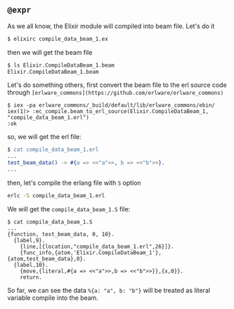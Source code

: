 ## `@expr`

As we all know, the Elixir module will compiled into beam file. Let's do it

```bash
$ elixirc compile_data_beam_1.ex
```

then we will get the beam file

```bash
$ ls Elixir.CompileDataBeam_1.beam
Elixir.CompileDataBeam_1.beam
```

Let's do something others, first convert the beam file to the erl source code through `[erlware_commons](https://github.com/erlware/erlware_commons)`

```
$ iex -pa erlware_commons/_build/default/lib/erlware_commons/ebin/
iex(1)> :ec_compile.beam_to_erl_source(Elixir.CompileDataBeam_1, "compile_data_beam_1.erl")
:ok
```

so, we will get the erl file:

```erlang
$ cat compile_data_beam_1.erl
...
test_beam_data() -> #{a => <<"a">>, b => <<"b">>}.
...
```

then, let's compile the erlang file with `S` option

```bash
erlc -S compile_data_beam_1.erl
```

We will get the `compile_data_beam_1.S` file:

```
$ cat compile_data_beam_1.S
...
{function, test_beam_data, 0, 10}.
  {label,9}.
    {line,[{location,"compile_data_beam_1.erl",26}]}.
    {func_info,{atom,'Elixir.CompileDataBeam_1'},{atom,test_beam_data},0}.
  {label,10}.
    {move,{literal,#{a => <<"a">>,b => <<"b">>}},{x,0}}.
    return.
```

So far, we can see the data `%{a: "a", b: "b"}` will be treated as literal variable compile into the beam.
